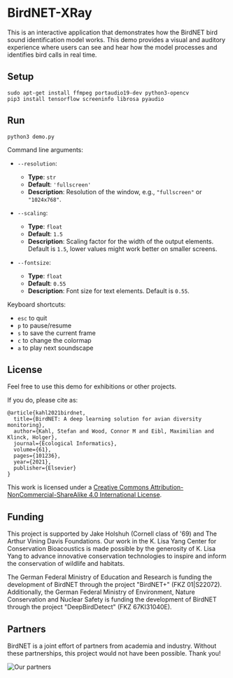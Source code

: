 # BirdNET-XRay

This is an interactive application that demonstrates how the BirdNET bird sound identification model works. This demo provides a visual and auditory experience where users can see and hear how the model processes and identifies bird calls in real time.

## Setup
```
sudo apt-get install ffmpeg portaudio19-dev python3-opencv
pip3 install tensorflow screeninfo librosa pyaudio
```

## Run
```
python3 demo.py
```

Command line arguments:

- `--resolution`: 
  - **Type**: `str`
  - **Default**: `'fullscreen'`
  - **Description**: Resolution of the window, e.g., `"fullscreen"` or `"1024x768"`.

- `--scaling`: 
  - **Type**: `float`
  - **Default**: `1.5`
  - **Description**: Scaling factor for the width of the output elements. Default is `1.5`, lower values might work better on smaller screens.

- `--fontsize`: 
  - **Type**: `float`
  - **Default**: `0.55`
  - **Description**: Font size for text elements. Default is `0.55`.

Keyboard shortcuts: 

- `esc` to quit
- `p` to pause/resume
- `s` to save the current frame
- `c` to change the colormap
- `a` to play next soundscape

## License

Feel free to use this demo for exhibitions or other projects.

If you do, please cite as:

```
@article{kahl2021birdnet,
  title={BirdNET: A deep learning solution for avian diversity monitoring},
  author={Kahl, Stefan and Wood, Connor M and Eibl, Maximilian and Klinck, Holger},
  journal={Ecological Informatics},
  volume={61},
  pages={101236},
  year={2021},
  publisher={Elsevier}
}
```

This work is licensed under a [Creative Commons Attribution-NonCommercial-ShareAlike 4.0 International License](https://creativecommons.org/licenses/by-nc-sa/4.0/deed).

## Funding

This project is supported by Jake Holshuh (Cornell class of '69) and The Arthur Vining Davis Foundations. Our work in the K. Lisa Yang Center for Conservation Bioacoustics is made possible by the generosity of K. Lisa Yang to advance innovative conservation technologies to inspire and inform the conservation of wildlife and habitats.

The German Federal Ministry of Education and Research is funding the development of BirdNET through the project "BirdNET+" (FKZ 01|S22072).
Additionally, the German Federal Ministry of Environment, Nature Conservation and Nuclear Safety is funding the development of BirdNET through the project "DeepBirdDetect" (FKZ 67KI31040E).

## Partners

BirdNET is a joint effort of partners from academia and industry.
Without these partnerships, this project would not have been possible.
Thank you!

![Our partners](https://tuc.cloud/index.php/s/KSdWfX5CnSRpRgQ/download/box_logos.png)